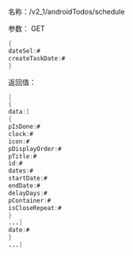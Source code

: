 名称：/v2_1/androidTodos/schedule

参数：
GET
```java
{
dateSel:#
createTaskDate:#
}
```
返回值：
```java
[
{
data:[
{
pIsDone:#
clock:#
icon:#
pDisplayOrder:#
pTitle:#
id:#
dates:#
startDate:#
endDate:#
delayDays:#
pContainer:#
isCloseRepeat:#
}
...]
date:#
}
...]
```
